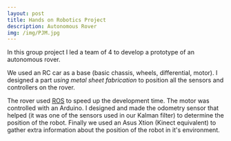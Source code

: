 ```yaml
---
layout: post
title: Hands on Robotics Project
description: Autonomous Rover
img: /img/PJM.jpg
---
```


In this group project I led a team of 4 to develop a prototype  of an autonomous rover.

We used an RC car as a base (basic chassis, wheels, differential, motor). 
I designed a part *using metal sheet fabrication* to position all the sensors and controllers on the rover.

The rover used <a href="http://www.ros.org/" target="blank">ROS</a> to speed up the development time. The motor was controlled with an Arduino. I designed and made the odometry sensor that helped (it was one of the sensors used in our Kalman filter) to determine the position of the robot. Finally we used an Asus Xtion (Kinect equivalent) to gather extra information about the position of the robot in it's environment.




<div class="img_row">
	<img class="col two" src="{{ site.baseurl }}/img/mapPJM.png" alt="" title="part to make"/>
	<img class="col one" src="{{ site.baseurl }}/img/sensor.jpg" alt="" title="clips project"/>
</div>
